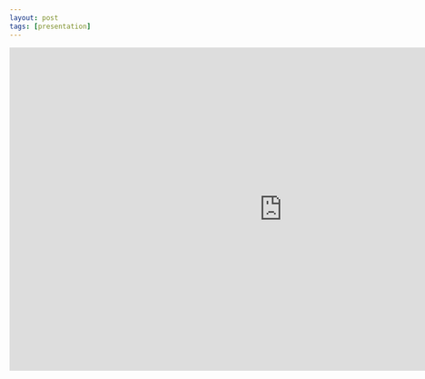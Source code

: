```yaml
---
layout: post
tags: [presentation]
---
```




<iframe src="https://docs.google.com/presentation/d/e/2PACX-1vSqDPH_9M6-q7SjplUS0MzKMK_3b1HkBWHUB5MHjl7GNdMN9MpNkROKAYi03DObW1ghkkWMMbefUO2B/embed?start=false&loop=false&delayms=3000" frameborder="0" width="960" height="569" allowfullscreen="true" mozallowfullscreen="true" webkitallowfullscreen="true"></iframe>
